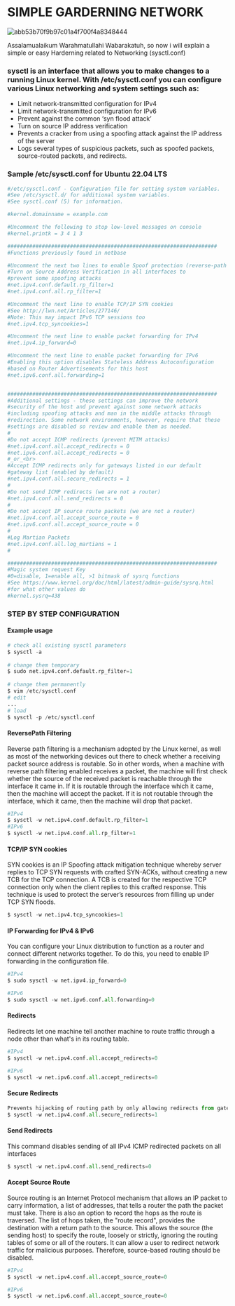 # SIMPLE GARDERNING NETWORK

![abb53b70f9b97c01a4f700f4a8348444](https://user-images.githubusercontent.com/106005322/173247515-74f66a04-aae3-4c68-9e7e-400c1fbd867a.gif)

Assalamualaikum Warahmatullahi Wabarakatuh, so now i will explain a simple or easy Harderning related to Networking (sysctl.conf)

### sysctl is an interface that allows you to make changes to a running Linux kernel. With /etc/sysctl.conf you can configure various Linux networking and system settings such as:

* Limit network-transmitted configuration for IPv4
* Limit network-transmitted configuration for IPv6  
* Prevent against the common ‘syn flood attack’
* Turn on source IP address verification 
* Prevents a cracker from using a spoofing attack against the IP address of the server 
* Logs several types of suspicious packets, such as spoofed packets, source-routed packets, and redirects.

### Sample /etc/sysctl.conf for Ubuntu 22.04 LTS
```python
#/etc/sysctl.conf - Configuration file for setting system variables. 
#See /etc/sysctl.d/ for additional system variables. 
#See sysctl.conf (5) for information. 

#kernel.domainname = example.com

#Uncomment the following to stop low-level messages on console 
#kernel.printk = 3 4 1 3

###################################################################
#Functions previously found in netbase

#Uncomment the next two lines to enable Spoof protection (reverse-path filter)
#Turn on Source Address Verification in all interfaces to
#prevent some spoofing attacks
#net.ipv4.conf.default.rp_filter=1
#net.ipv4.conf.all.rp_filter=1

#Uncomment the next line to enable TCP/IP SYN cookies
#See http://lwn.net/Articles/277146/
#Note: This may impact IPv6 TCP sessions too
#net.ipv4.tcp_syncookies=1

#Uncomment the next line to enable packet forwarding for IPv4
#net.ipv4.ip_forward=0

#Uncomment the next line to enable packet forwarding for IPv6
#Enabling this option disables Stateless Address Autoconfiguration
#based on Router Advertisements for this host
#net.ipv6.conf.all.forwarding=1


###################################################################
#Additional settings - these settings can improve the network 
#security of the host and prevent against some network attacks
#including spoofing attacks and man in the middle attacks through
#redirection. Some network environments, however, require that these
#settings are disabled so review and enable them as needed.
#
#Do not accept ICMP redirects (prevent MITM attacks)
#net.ipv4.conf.all.accept_redirects = 0
#net.ipv6.conf.all.accept_redirects = 0
#_or_<br>
#Accept ICMP redirects only for gateways listed in our default
#gateway list (enabled by default)
#net.ipv4.conf.all.secure_redirects = 1
#
#Do not send ICMP redirects (we are not a router)
#net.ipv4.conf.all.send_redirects = 0
#
#Do not accept IP source route packets (we are not a router)
#net.ipv4.conf.all.accept_source_route = 0
#net.ipv6.conf.all.accept_source_route = 0
#
#Log Martian Packets
#net.ipv4.conf.all.log_martians = 1
#

###################################################################
#Magic system request Key
#0=disable, 1=enable all, >1 bitmask of sysrq functions
#See https://www.kernel.org/doc/html/latest/admin-guide/sysrq.html
#for what other values do
#kernel.sysrq=438
```
### STEP BY STEP CONFIGURATION

#### Example usage
```python
# check all existing sysctl parameters
$ sysctl -a
 
# change them temporary
$ sudo net.ipv4.conf.default.rp_filter=1
 
# change them permanently 
$ vim /etc/sysctl.conf
# edit
...
# load 
$ sysctl -p /etc/sysctl.conf
```
#### ReversePath Filtering
Reverse path filtering is a mechanism adopted by the Linux kernel, as well as most of the networking devices out there to check whether a receiving packet source address is routable. So in other words, when a machine with reverse path filtering enabled receives a packet, the machine will first check whether the source of the received packet is reachable through the interface it came in. If it is routable through the interface which it came, then the machine will accept the packet.
If it is not routable through the interface, which it came, then the machine will drop that packet.
```python
#IPv4
$ sysctl -w net.ipv4.conf.default.rp_filter=1
#IPv6
$ sysctl -w net.ipv4.conf.all.rp_filter=1
```

#### TCP/IP SYN cookies 
SYN cookies is an IP Spoofing attack mitigation technique whereby server replies to TCP SYN requests with crafted SYN-ACKs, without creating a new TCB for the TCP connection. A TCB is created for the respective TCP connection only when the client replies to this crafted response. This technique is used to protect the server’s resources from filling up under TCP SYN floods.
```python
$ sysctl -w net.ipv4.tcp_syncookies=1 
```

#### IP Forwarding for IPv4 & IPv6
You can configure your Linux distribution to function as a router and connect different networks together. To do this, you need to enable IP forwarding in the configuration file.
```python
#IPv4
$ sudo sysctl -w net.ipv4.ip_forward=0

#IPv6
$ sudo sysctl -w net.ipv6.conf.all.forwarding=0
```

#### Redirects
Redirects let one machine tell another machine to route traffic through a node other than what's in its routing table.
```python
#IPv4
$ sysctl -w net.ipv4.conf.all.accept_redirects=0

#IPv6
$ sysctl -w net.ipv6.conf.all.accept_redirects=0
```

#### Secure Redirects
```python
Prevents hijacking of routing path by only allowing redirects from gateways known in our routing table.
$ sysctl -w net.ipv4.conf.all.secure_redirects=1
```

#### Send Redirects
This command disables sending of all IPv4 ICMP redirected packets on all interfaces
```python
$ sysctl -w net.ipv4.conf.all.send_redirects=0
```

#### Accept Source Route
Source routing is an Internet Protocol mechanism that allows an IP packet to carry information, a list of addresses, that tells a router the path the packet must take. There is also an option to record the hops as the route is traversed. The list of hops taken, the "route record", provides the destination with a return path to the source. This allows the source (the sending host) to specify the route, loosely or strictly, ignoring the routing tables of some or all of the routers. It can allow a user to redirect network traffic for malicious purposes. Therefore, source-based routing should be disabled.
```python
#IPv4
$ sysctl -w net.ipv4.conf.all.accept_source_route=0

#IPv6
$ sysctl -w net.ipv6.conf.all.accept_source_route=0
```




